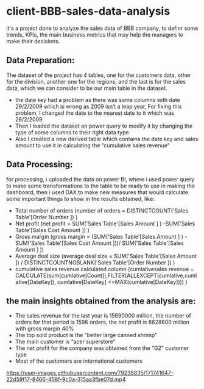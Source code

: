 # client-BBB-sales-data-analysis

it's a project done to analyze the sales data of BBB company, to definr some trends, KPIs, the main business metrics that may help the managers to make their decisions.

## Data Preparation:

The dataset of the project has 4 tables, one for the customers data, other for the division, another one for the regions, and the last is for the sales data, which we can consider to be our main table in the dataset.

- the date key had a problem as there was some columns with date 29/2/2009 which is wrong as 2009 isn’t a leap year, For fixing this problem, I changed the date to the nearest date to it which was 28/2/2009
- Then I loaded the dataset on power query to modify it by changing the type of some columns to their right data type
- Also I created a new derived table which contains the date key and sales amount to use it in calculating the “cumulative sales revenue”

## Data Processing:
for processing, i uploaded the data on power BI, where i used power query to make some transformations to the table to be ready to use in making the dashboard, then i used DAX to make new measures that would calculate some important things to show in the results obtained, like:
- Total number of orders (number of orders = DISTINCTCOUNT('Sales Table'[Order Number ]) )
- Net profit (net profit = SUM('Sales Table'[Sales Amount ] ) -SUM('Sales Table'[Sales Cost Amount ]) )
- Gross margin (gross margin = (SUM('Sales Table'[Sales Amount ] ) -SUM('Sales Table'[Sales Cost Amount ]))/ SUM('Sales Table'[Sales Amount ] ))
- Average deal size (average deal size = SUM('Sales Table'[Sales Amount ]) / DISTINCTCOUNTNOBLANK('Sales Table'[Order Number ]) )
- cumulative sales revenue calculated column (cumlativesales revenue = CALCULATE(sum(cumlative[Count]),FILTER(ALLEXCEPT(cumlative,cumlative[DateKey]), cumlative[DateKey] <=MAX(cumlative[DateKey]))) )


## the main insights obtained from the analysis are:
- The sales revenue for the last year is 15690000 million, the number of orders for that period is 1596 orders, the net profit is 6628600 million with gross margin 40%
- The top sold product is the “better large canned shrimp”
- The main customer is “acer superstore”
- The net profit for the company was obtained from the “G2” customer type
- Most of the customers are international customers

https://user-images.githubusercontent.com/79236835/171741647-22d59f17-8466-458f-9c0a-315aa3fbe07d.mp4


